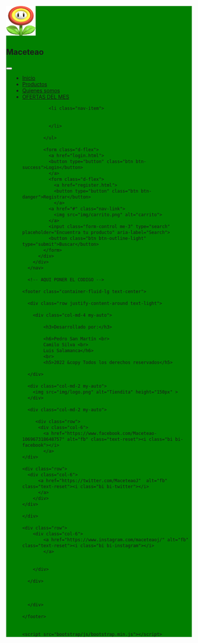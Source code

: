 <!DOCTYPE html>
<html lang="es">
<head>
    <meta charset="UTF-8">
    <meta http-equiv="X-UA-Compatible" content="IE=edge">
    <meta name="viewport" content="width=device-width, initial-scale=1.0">
    <link rel="stylesheet" href="https://cdn.jsdelivr.net/npm/bootstrap-icons@1.8.1/font/bootstrap-icons.css">
    <link rel="stylesheet" href="bootstrap/css/bootstrap.min.css" >
    <link rel="stylesheet" href="style.css">
    <title>Maceteao - Artículos para jardín</title>
    <link rel="icon" type="image/x-icon" href="img/flor.png" >
</head>

<body>
    <nav class="navbar navbar-expand-xl navbar-dark" style="background-color: 	#008000;">
        <div class="container-fluid">
            <a class="navbar-brand" href="index.html">
                <img src="img/logo.png" alt="Maceteao" width="80" height="80" class="d-inline-block" >
              </a>
              <span class="navbar-brand">
                <h1 class="display-6"><b>Maceteao</b></h1>
              </span>
          <button class="navbar-toggler" type="button" data-bs-toggle="collapse" data-bs-target="#navbarScroll" 
          aria-controls="navbarScroll" aria-expanded="false" aria-label="Toggle navigation">
            <span class="navbar-toggler-icon"></span>
          </button>
          <div class="collapse navbar-collapse" id="navbarScroll">
            <ul class="navbar-nav me-auto my-2 my-lg-0 navbar-nav-scroll" style="--bs-scroll-height: 100x; margin-left: 20px; ">
              <li class="nav-item">
                <a class="nav-link active" aria-current="page" href="index.html">Inicio</a>
              </li>
              <li class="nav-item">
                <a class="nav-link" href="productos.html">Productos</a>
              </li>
              <li class="nav-item">
                <a class="nav-link" href="quienes_somos.html">Quienes somos</a>
              </li>
              <li class="nav-item">
                <a class="nav-link" href="ofertas.html">OFERTAS DEL MES</a>
              </li>
              
              <li class="nav-item">
                
                
              </li>
              
            </ul>
            
            <form class="d-flex">
              <a href="login.html">
              <button type="button" class="btn btn-success">Login</button>
              </a>
              <form class="d-flex">
                <a href="register.html">
                <button type="button" class="btn btn-danger">Registrar</button>
                </a>
              <a href="#" class="nav-link">
                <img src="img/carrito.png" alt="carrito">
              </a>
              <input class="form-control me-3" type="search" placeholder="Encuentra tu producto" aria-label="Search">
              <button class="btn btn-outline-light" type="submit">Buscar</button>
            </form>
          </div>
        </div>
      </nav>

      <!-- AQUI PONER EL CODIGO -->
      
    <footer class="container-fluid-lg text-center">

      <div class="row justify-content-around text-light">

        <div class="col-md-4 my-auto">
        
            <h3>Desarrollado por:</h3>
            
            <h6>Pedro San Martín <br>
            Camilo Silva <br>
            Luis Salamanca</h6>
            <br>
            <h5>2022 &copy Todos los derechos reservados</h5>
        
      </div>
        
      <div class="col-md-2 my-auto">
        <img src="img/logo.png" alt="Tiendita" height="150px" >
      </div>

      <div class="col-md-2 my-auto">

         <div class="row">
          <div class="col-6">
            <a href="https://www.facebook.com/Maceteao-106967318648757" alt="fb" class="text-reset"><i class="bi bi-facebook"></i>
            </a>
    </div>

    <div class="row">
      <div class="col-6">
          <a href="https://twitter.com/MaceteaoJ"  alt="fb" class="text-reset"><i class="bi bi-twitter"></i>
          </a>
        </div>
    </div>
    
    </div>
    
    <div class="row">
        <div class="col-6">
            <a href="https://www.instagram.com/maceteaoj/" alt="fb" class="text-reset"><i class="bi bi-instagram"></i>
            </a>

        
        </div>
            
      </div> 

      
      
      </div>

    </footer>
      

    <script src="bootstrap/js/bootstrap.min.js"></script>
</body>
</html>